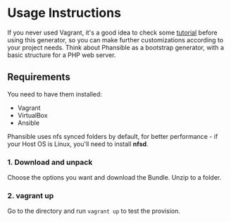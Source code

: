 # Usage Instructions

If you never used Vagrant, it's a good idea to check some [tutorial](http://www.erikaheidi.com/vagrant/) before using this generator, so you can make further customizations according to your project needs.
Think about Phansible as a bootstrap generator, with a basic structure for a PHP web server.

## Requirements

You need to have them installed:

- Vagrant
- VirtualBox
- Ansible

Phansible uses nfs synced folders by default, for better performance - if your Host OS is Linux, you'll need to install **nfsd**.

### 1. Download and unpack
Choose the options you want and download the Bundle. Unzip to a folder.

### 2. vagrant up
Go to the directory and run `vagrant up` to test the provision.
